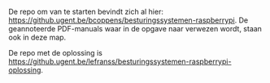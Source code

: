 De repo om van te starten bevindt zich al hier: https://github.ugent.be/bcoppens/besturingssystemen-raspberrypi. De geannoteerde PDF-manuals waar in de opgave naar verwezen wordt, staan ook in deze map.

De repo met de oplossing is https://github.ugent.be/lefranss/besturingssystemen-raspberrypi-oplossing.

